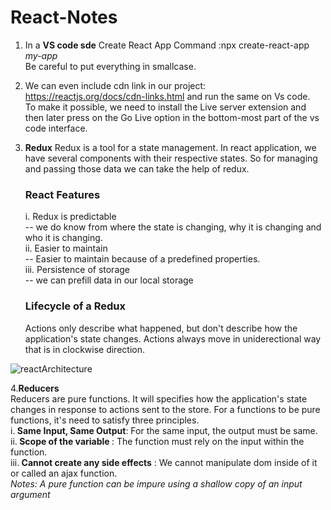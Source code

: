 # React-Notes
1. In a <b> VS code sde</b>
   Create React App Command :npx create-react-app <i>my-app</i><br>
   Be careful to put everything in smallcase.
2. We can even include cdn link in our project:
   https://reactjs.org/docs/cdn-links.html and run the same on Vs code. </br>
   To make it possible, we need to install the Live server extension and then later press on the Go Live option in the bottom-most part of the vs code interface. 
3. <b>Redux</b>
   Redux is a tool for a state management. In react application, we have several components with their respective states. So for managing and passing those data we can take the help of redux.
   <h3>React Features</h3>
   i. Redux is predictable<br>
         -- we do know from where the state is changing, why it is changing and who it is changing.<br>
   ii. Easier to maintain<br>
        -- Easier to maintain because of a predefined properties.<br>
   iii. Persistence of storage <br>
       -- we can prefill data in our local storage<br>
       
   <h3>Lifecycle of a Redux</h3>   
   <p>Actions only describe what happened, but don't describe how the application's state changes. Actions always move in uniderectional way that is in clockwise direction. <p>
   

![reactArchitecture](https://user-images.githubusercontent.com/96413187/198951659-9a73bceb-d901-42d1-b518-ac6659cc4e38.png)

   4.<b>Reducers</b><br/>
      Reducers are pure functions. It will specifies how the application's state changes in response to actions sent to the store. For a functions to be pure functions, it's need to satisfy three principles.<br/>
   i.<b> Same Input, Same Output</b>: For the same input, the output must be same.<br/>
   ii.<b> Scope of the variable </b>: The function must rely on the input within the function.<br/>
   iii.<b> Cannot create any side effects</b> :  We cannot manipulate dom inside of it or called an ajax function.<br/>
   <i>Notes: A pure function can be impure using a shallow copy of an input argument</i>
   
